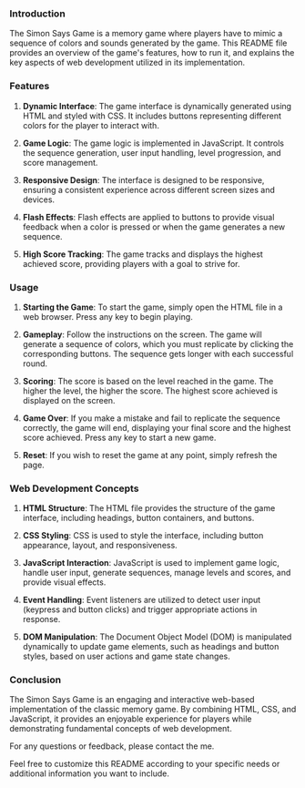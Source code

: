 
### Introduction
The Simon Says Game is a memory game where players have to mimic a sequence of colors and sounds generated by the game. This README file provides an overview of the game's features, how to run it, and explains the key aspects of web development utilized in its implementation.

### Features

1. **Dynamic Interface**: The game interface is dynamically generated using HTML and styled with CSS. It includes buttons representing different colors for the player to interact with.

2. **Game Logic**: The game logic is implemented in JavaScript. It controls the sequence generation, user input handling, level progression, and score management.

3. **Responsive Design**: The interface is designed to be responsive, ensuring a consistent experience across different screen sizes and devices.

4. **Flash Effects**: Flash effects are applied to buttons to provide visual feedback when a color is pressed or when the game generates a new sequence.

5. **High Score Tracking**: The game tracks and displays the highest achieved score, providing players with a goal to strive for.

### Usage

1. **Starting the Game**: To start the game, simply open the HTML file in a web browser. Press any key to begin playing.

2. **Gameplay**: Follow the instructions on the screen. The game will generate a sequence of colors, which you must replicate by clicking the corresponding buttons. The sequence gets longer with each successful round.

3. **Scoring**: The score is based on the level reached in the game. The higher the level, the higher the score. The highest score achieved is displayed on the screen.

4. **Game Over**: If you make a mistake and fail to replicate the sequence correctly, the game will end, displaying your final score and the highest score achieved. Press any key to start a new game.

5. **Reset**: If you wish to reset the game at any point, simply refresh the page.

### Web Development Concepts

1. **HTML Structure**: The HTML file provides the structure of the game interface, including headings, button containers, and buttons.

2. **CSS Styling**: CSS is used to style the interface, including button appearance, layout, and responsiveness.

3. **JavaScript Interaction**: JavaScript is used to implement game logic, handle user input, generate sequences, manage levels and scores, and provide visual effects.

4. **Event Handling**: Event listeners are utilized to detect user input (keypress and button clicks) and trigger appropriate actions in response.

5. **DOM Manipulation**: The Document Object Model (DOM) is manipulated dynamically to update game elements, such as headings and button styles, based on user actions and game state changes.

### Conclusion

The Simon Says Game is an engaging and interactive web-based implementation of the classic memory game. By combining HTML, CSS, and JavaScript, it provides an enjoyable experience for players while demonstrating fundamental concepts of web development.

For any questions or feedback, please contact the me.

Feel free to customize this README according to your specific needs or additional information you want to include.

